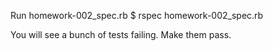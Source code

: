 Run homework-002_spec.rb
$ rspec homework-002_spec.rb

You will see a bunch of tests failing. Make them pass.
